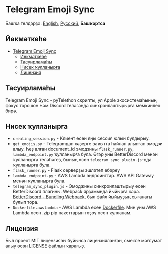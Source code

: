 # Telegram Emoji Sync

Башҡа телдәрҙә: [English](README.md), [Русский](README.ru.md), **Башҡортса**

## Йөкмәткеһе

- [Telegram Emoji Sync](#telegram-emoji-sync)
  - [Йөкмәткеһе](#йөкмәткеһе)
  - [Тасуирламаһы](#тасуирламаһы)
  - [Нисек ҡулланырға](#нисек-ҡулланырға)
  - [Лицензия](#лицензия)

## Тасуирламаһы

Telegram Emoji Sync - pyTelethon скрипты, ул Apple экосистемаһының фокус торошон Һәм Discord теләгәндә синхронлаштырырға мөмкинлек бирә.

## Нисек ҡулланырға

- `creating_session.py` - Клиент өсөн яңы сессия юлын булдырыу.
- `get_emojis.py` - Telegramдан хәҙерге ваҡытта һайлап алынған эмодзи алыу. Һеҙ алған document_id эмодзины `flask_runner.py`, `lambda_endpoint.py` ҡулланырға була. Әгәр уны  BetterDiscord менән ҡулланырға теләһәгеҙ, бының өсөн `telegram_sync_plugin.js`-нда ҡулланырға була.
- `flask_runner.py` - Flask серверҙы эшләтеп ебәреү
- `lambda_endpoint.py` - AWS Lambda эндпоинттар. AWS API Gateway менән ҡулланырға була.
- `telegram_sync_plugin.js` - Эмоджины синхронлаштырыу өсөн BetterDiscord плагины. Webpack ярҙамында йыйырға кәрә. [BetterDiscord - Bundling Webpack](https://docs.betterdiscord.app/plugins/intermediate/bundling), был файл йыйыуҙың сығанағы булып тора.
- `Dockerfile.awslambda` - AWS Lambda өсөн [Dockerfile](https://docs.aws.amazon.com/lambda/latest/dg/python-package.html). Мин уны AWS Lambda өсөн .zip pip пакеттарын төҙөү өсөн ҡулланам.

## Лицензия

Был проект MIT лицензияһы буйынса лицензияланған, смекле мәғлүмәт алыу өсөн [LICENSE](LICENSE) файлын ҡарағыҙ.